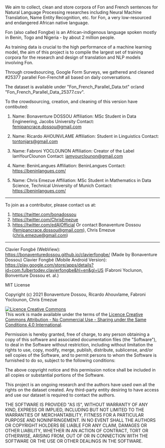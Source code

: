 We aim to collect, clean and store corpora of Fon and French sentences for Natural Language Processing researches including Neural Machine Translation, Name Entity Recognition, etc. for Fon, a very low-resourced and endangered African native language.

Fon (also called Fongbe) is an African-indigenous language spoken mostly in Benin, Togo and Nigeria - by about 2 million people.

As training data is crucial to the high performance of a machine learning model, the aim of this project is to compile the largest set of training corpora for the research and design of translation and NLP models involving Fon.

Through crowdsourcing, Google Form Surveys, we gathered and cleaned #25377 parallel Fon-French# all based on daily conversations.

The dataset is available under "Fon_French_Parallel_Data.txt" or/and "Fon_French_Parallel_Data_25377.csv".

To the crowdsourcing, creation, and cleaning of this version have contibuted:

1) Name: Bonaventure DOSSOU
Affiliation: MSc Student in Data Engineering, Jacobs University
Contact: femipancrace.dossou@gmail.com

2) Name: Ricardo AHOUNVLAME
Affiliation: Student in Linguistics
Contact: tontonjars@gmail.com

3) Name: Fabroni YOCLOUNON
Affiliation: Creator of the Label IamYourClounon 
Contact: iamyourclounon@gmail.com

4) Name: BeninLangues
Affiliation: BeninLangues
Contact: https://beninlangues.com/

5) Name: Chris Emezue
Affiliation: MSc Student in Mathematics in Data Science, Technical University of Munich
Contact: https://beninlangues.com/

_______________________________________________________

To join as a contributor, please contact us at:
  1) https://twitter.com/bonadossou 
  2) https://twitter.com/ChrisEmezue
  3) https://twitter.com/edAIOfficial 
Or contact Bonaventure Dossou (femipancrace.dossou@gmail.com), Chris Emezue (chris.emezue@gmail.com)
_______________________________________________________

Clavier Fongbé (WebView): https://bonaventuredossou.github.io/clavierfongbe/ (Made by Bonaventure Dossou)
Clavier Fongbé (Mobile Android Version): https://play.google.com/store/apps/details?id=com.fulbertodev.clavierfongbe&hl=en&gl=US (Fabroni Yoclunon, Bonventure Dossou et. al.)

MIT License

Copyright (c) 2021 Bonaventure Dossou, Ricardo Ahouvlame, Fabroni Yoclounon, Chris Emezue

<a rel="license" href="http://creativecommons.org/licenses/by-nc-sa/4.0/"><img alt="Licence Creative Commons" style="border-width:0" src="https://i.creativecommons.org/l/by-nc-sa/4.0/88x31.png" /></a><br />This work is made available under the terms of the <a rel="license" href="http://creativecommons.org/licenses/by-nc-sa/4.0/">Licence Creative Commons Attribution - No Commercial Use - Sharing under the Same Conditions 4.0 International</a>.

Permission is hereby granted, free of charge, to any person obtaining a copy
of this software and associated documentation files (the "Software"), to deal
in the Software without restriction, including without limitation the rights
to use, copy, modify, merge, publish, distribute, sublicense, and/or sell
copies of the Software, and to permit persons to whom the Software is
furnished to do so, subject to the following conditions:

The above copyright notice and this permission notice shall be included in all
copies or substantial portions of the Software.

This project is an ongoing research and the authors have used own all the rights
on the dataset created. Any third-party entity desiring to have access and use our
dataset is required to contact the authors.

THE SOFTWARE IS PROVIDED "AS IS", WITHOUT WARRANTY OF ANY KIND, EXPRESS OR
IMPLIED, INCLUDING BUT NOT LIMITED TO THE WARRANTIES OF MERCHANTABILITY,
FITNESS FOR A PARTICULAR PURPOSE AND NONINFRINGEMENT. IN NO EVENT SHALL THE
AUTHORS OR COPYRIGHT HOLDERS BE LIABLE FOR ANY CLAIM, DAMAGES OR OTHER
LIABILITY, WHETHER IN AN ACTION OF CONTRACT, TORT OR OTHERWISE, ARISING FROM,
OUT OF OR IN CONNECTION WITH THE SOFTWARE OR THE USE OR OTHER DEALINGS IN THE
SOFTWARE.
